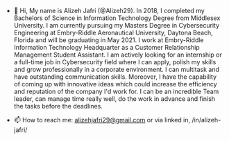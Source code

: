- 👋 Hi, My name is Alizeh Jafri (@Alizeh29). In 2018, I completed my Bachelors of Science in Information Technology Degree from Middlesex University. I am currently pursuing my Masters Degree in Cybersecurity Engineering at Embry-Riddle Aeronautical University, Daytona Beach, Florida and will be graduating in May 2021. I work at Embry-Riddle Information Technology Headquarter as a Customer Relationship Management Student Assistant. I am actively looking for an internship or a full-time job in Cybersecurity field where I can apply, polish my skills and grow professionally in a corporate environment. I can multitask and have outstanding communication skills. Moreover, I have the capability of coming up with innovative ideas which could increase the efficiency and reputation of the company I'd work for. I can be an incredible Team leader, can manage time really well, do the work in advance and finish the tasks before the deadlines. 

- 📫 How to reach me: alizehjafri29@gmail.com or via linked in, /in/alizeh-jafri/

